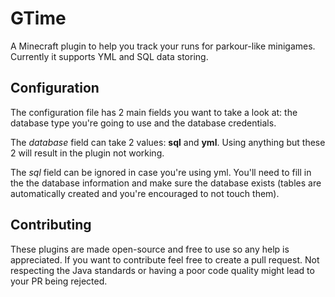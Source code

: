 # GTime
A Minecraft plugin to help you track your runs for parkour-like minigames. Currently it supports YML and SQL data storing.

## Configuration
The configuration file has 2 main fields you want to take a look at: the database type you're going to use and the database credentials.

The *database* field can take 2 values: **sql** and **yml**. Using anything but these 2 will result in the plugin not working.

The *sql* field can be ignored in case you're using yml. You'll need to fill in the the database information and make sure the database exists (tables are automatically created and you're encouraged to not touch them).

## Contributing
These plugins are made open-source and free to use so any help is appreciated. If you want to contribute feel free to create a pull request. Not respecting the Java standards or having a poor code quality might lead to your PR being rejected. 
